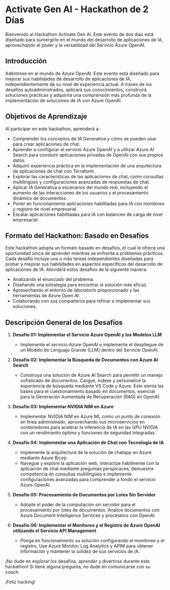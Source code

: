 # Activate Gen AI - Hackathon de 2 Días

Bienvenido al Hackathon Activate Gen AI. Este evento de dos días está diseñado para sumergirle en el mundo del desarrollo de aplicaciones de IA, aprovechando el poder y la versatilidad del Servicio Azure OpenAI.

## Introducción

Adéntrese en el mundo de Azure OpenAI. Este evento está diseñado para mejorar sus habilidades de desarrollo de aplicaciones de IA, independientemente de su nivel de experiencia actual. A través de los desafíos autoadministrados, aplicará sus conocimientos, construirá soluciones prácticas y adquirirá una comprensión más profunda de la implementación de soluciones de IA con Azure OpenAI.

## Objetivos de Aprendizaje

Al participar en este hackathon, aprenderá a:

- Comprender los conceptos de IA Generativa y cómo se pueden usar para crear aplicaciones de chat.
- Aprender a configurar el servicio Azure OpenAI y a utilizar Azure AI Search para consturir aplicaciones privadas de OpenAI con sus propios datos.
- Adquirir experiencia práctica en la implementación de una arquitectura de aplicaciones de chat con Terraform.
- Explorar las características de las aplicaciones de chat, como consultas multilingües y configuraciones avanzadas de respuestas de chat.
- Aplicar IA Generativa a escenarios del mundo real, incluyendo el aumento de las interacciones de los usuarios y el procesamiento dinámico de documentos.
- Poner en funcionamiento aplicaciones habilitadas para IA con monitoreo y registro de nivel empresarial.
- Escalar aplicaciones habilitadas para IA con balanceo de carga de nivel empresarial.


## Formato del Hackathon: Basado en Desafíos

Este hackathon adopta un formato basado en desafíos, el cual le ofrece una oportunidad única de aprender mientras se enfrenta a problemas prácticos. Cada desafío incluye una o más tareas independientes diseñadas para probar y mejorar sus habilidades en aspectos específicos del desarrollo de aplicaciones de IA. Abordará estos desafíos de la siguiente manera:

- Analizando el enunciado del problema.
- Diseñando una estrategia para encontrar la solución más eficaz.
- Aprovechando el entorno de laboratorio proporcionado y las herramientas de Azure Open AI.
- Colaborando con sus compañeros para refinar e implementar sus soluciones.

## Descripción General de los Desafíos

1. **Desafío 01: Implementar el Servicio Azure OpenAI y los Modelos LLM**
   - Implemente el servicio Azure OpenAI e implemente el despliegue de un Modelo de Lenguaje Grande (LLM) dentro del Servicio OpenAI.
     
2. **Desafío 02: Implementar la Búsqueda de Documentos con Azure AI Search**
   - Construya una solución de Azure AI Search para permitir un manejo sofisticado de documentos. Cargue, indexe y personalice la experiencia de búsqueda mediante VS Code y Azure. Esto sienta las bases para el cuestionamiento basado en documentos, esencial para la Generación Aumentada de Recuperación (RAG) en OpenAI.

3. **Desafío 03: Implementar NVIDIA NIM en Azure**
   - Implementar NVIDIA NIM en Azure ML como un punto de conexión en línea administrado, aprovechando sus microservicios en contenedores para acelerar la inferencia de IA en las GPU NVIDIA con un rendimiento óptimo y funciones de seguridad integradas.

4. **Desafío 04: Implementar una Aplicación de Chat con Tecnología de IA**
   - Implemente la arquitectura de la solución de chatapp en Azure mediante Azure Bicep.
   - Navegue y explore la aplicación web, interactúe hábilmente con la aplicación de chat mediante preguntas perspicaces, demuestre competencia en consultas multilingües e implemente configuraciones avanzadas para comprender a fondo el servicio Azure OpenAI.
            
5. **Desafío 05: Procesamiento de Documentos por Lotes Sin Servidor**
   - Adopte el poder de la computación sin servidor para el procesamiento por lotes de documentos. Analice documentos con Azure Document Intelligence Services y procéselos con OpenAI. 
     
6. **Desafío 06: Implementar el Monitoreo y el Registro de Azure OpenAI utilizando el Servicio API Management**
   - Ponga en funcionamiento su solución configurando el monitoreo y el registro. Use Azure Monitor, Log Analytics y APIM para obtener información y mantener la solidez de sus servicios de IA.


¡No dude en explorar los desafíos, aprender y divertirse durante este hackathon! Si tiene alguna pregunta, no dude en comunicarse con su coach.

¡Feliz hacking!
